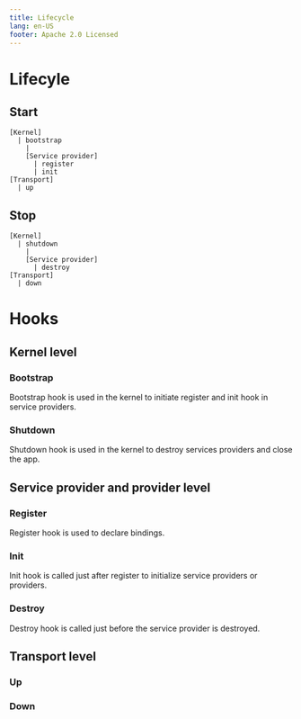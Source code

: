 ```yaml
---
title: Lifecycle
lang: en-US
footer: Apache 2.0 Licensed
---
```

# Lifecyle
## Start
```
[Kernel]
  | bootstrap
    |
    [Service provider]
      | register
      | init
[Transport]
  | up
```

## Stop
```
[Kernel]
  | shutdown
    |
    [Service provider]
      | destroy
[Transport]
  | down
```
# Hooks
## Kernel level
### Bootstrap
Bootstrap hook is used in the kernel to initiate register and init hook in service providers.

### Shutdown
Shutdown hook is used in the kernel to destroy services providers and close the app.

## Service provider and provider level

### Register
Register hook is used to declare bindings.

### Init
Init hook is called just after register to initialize service providers or providers.

### Destroy
Destroy hook is called just before the service provider is destroyed.

## Transport level
### Up 

### Down
